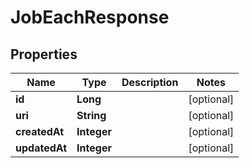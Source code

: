 
# JobEachResponse

## Properties
Name | Type | Description | Notes
------------ | ------------- | ------------- | -------------
**id** | **Long** |  |  [optional]
**uri** | **String** |  |  [optional]
**createdAt** | **Integer** |  |  [optional]
**updatedAt** | **Integer** |  |  [optional]



